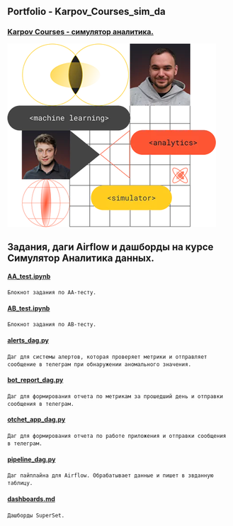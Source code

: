 ## Portfolio - Karpov_Courses_sim_da
### [Karpov Courses - симулятор аналитика.](https://karpov.courses/simulator)
![alt Karpov Courses - симулятор аналитика.](https://github.com/edwan70/Datasets/blob/main/karpov_courses.png?raw=true)
## Задания, даги Airflow и дашборды на курсе Симулятор Аналитика данных.
#### [AA_test.ipynb](https://github.com/edwan70/Portfolio/blob/master/Karpov_courses_sim_da/AA_test.ipynb)
`Блокнот задания по АА-тесту.`
#### [AB_test.ipynb](https://github.com/edwan70/Portfolio/blob/master/Karpov_courses_sim_da/AB_test.ipynb)
`Блокнот задания по AB-тесту.`
#### [alerts_dag.py](https://github.com/edwan70/Portfolio/blob/master/Karpov_courses_sim_da/alerts_dag.py) 
`Даг для системы алертов, которая проверяет метрики и отправляет сообщение в телеграм при обнаружении аномального значения.`
#### [bot_report_dag.py](https://github.com/edwan70/Portfolio/blob/master/Karpov_courses_sim_da/bot_report_dag.py)
`Даг для формирования отчета по метрикам за прошедший день и отправки сообщения в телеграм.`
#### [otchet_app_dag.py](https://github.com/edwan70/Portfolio/blob/master/Karpov_courses_sim_da/otchet_app_dag.py)
`Даг для формирования отчета по работе приложения и отправки сообщения в телеграм.`
#### [pipeline_dag.py](https://github.com/edwan70/Portfolio/blob/master/Karpov_courses_sim_da/pipeline_dag.py)
`Даг пайплайна для Airflow. Обрабатывает данные и пишет в звданную таблицу.`
#### [dashboards.md](https://github.com/edwan70/Portfolio/blob/master/Karpov_courses_sim_da/dashboards.md)
`Дашборды SuperSet.`

